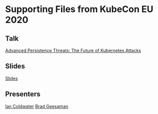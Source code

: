 # Supporting Files from KubeCon EU 2020

## Talk

[Advanced Persistence Threats: The Future of Kubernetes Attacks](https://sched.co/ZesN)

## Slides

[Slides](https://static.sched.com/hosted_files/kccnceu20/df/Advanced%20Persistence%20Threats%20-%20Ian%20Coldwater%20%26%20Brad%20Geesaman.pdf)

## Presenters

[Ian Coldwater](https://twitter.com/iancoldwater)
[Brad Geesaman](https://twitter.com/bradgeesaman)
